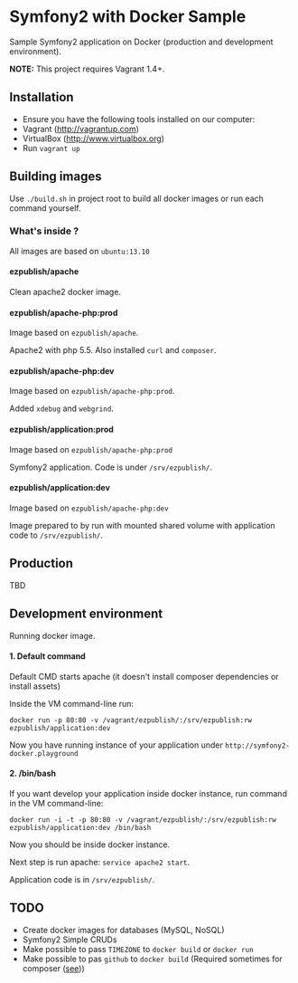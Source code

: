 # Symfony2 with Docker Sample

Sample Symfony2 application on Docker (production and development environment).

**NOTE:** This project requires Vagrant 1.4+.

## Installation

- Ensure you have the following tools installed on our computer:
 - Vagrant (http://vagrantup.com)
 - VirtualBox (http://www.virtualbox.org)
- Run `vagrant up`

## Building images

Use `./build.sh` in project root to build all docker images or run each command yourself.

### What's inside ?

All images are based on `ubuntu:13.10`

#### ezpublish/apache

Clean apache2 docker image.

#### ezpublish/apache-php:prod

Image based on `ezpublish/apache`.

Apache2 with php 5.5. Also installed `curl` and `composer`.

#### ezpublish/apache-php:dev

Image based on `ezpublish/apache-php:prod`.

Added `xdebug` and `webgrind`.

#### ezpublish/application:prod

Image based on `ezpublish/apache-php:prod`

Symfony2 application. Code is under `/srv/ezpublish/`.

#### ezpublish/application:dev

Image based on `ezpublish/apache-php:dev`

Image prepared to by run with mounted shared volume with application code to `/srv/ezpublish/`.


## Production

TBD

## Development environment

Running docker image.

#### 1. Default command

Default CMD starts apache (it doesn't install composer dependencies or install assets)

Inside the VM command-line run:

`docker run -p 80:80 -v /vagrant/ezpublish/:/srv/ezpublish:rw ezpublish/application:dev`

Now you have running instance of your application under `http://symfony2-docker.playground`

#### 2. /bin/bash 

If you want develop your application inside docker instance, run command in the VM command-line:

`docker run -i -t -p 80:80 -v /vagrant/ezpublish/:/srv/ezpublish:rw ezpublish/application:dev /bin/bash`

Now you should be inside docker instance. 

Next step is run apache: `service apache2 start`.

Application code is in `/srv/ezpublish/`.

## TODO

- Create docker images for databases (MySQL, NoSQL)
- Symfony2 Simple CRUDs
- Make possible to pass `TIMEZONE` to `docker build` or `docker run`
- Make possible to pas `github` to `docker build` (Required sometimes for composer ([see](https://github.com/composer/composer/issues/2366)))